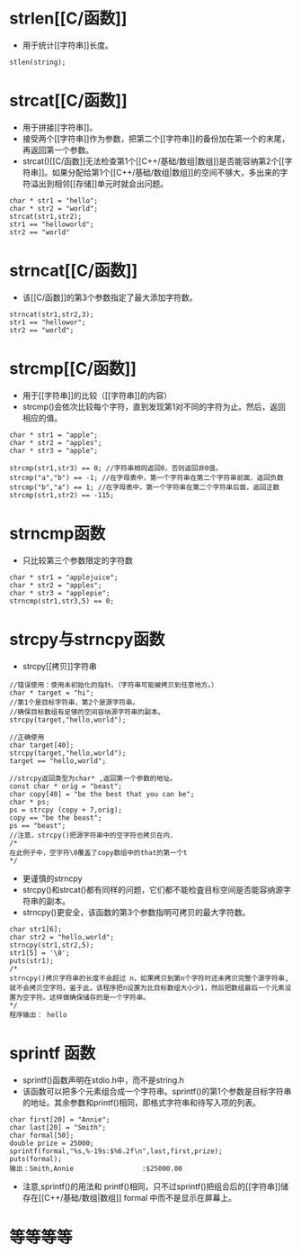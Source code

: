 # strlen[[C/函数]]

- 用于统计[[字符串]]长度。
```
stlen(string);
```
# strcat[[C/函数]]

- 用于拼接[[字符串]]。
- 接受两个[[字符串]]作为参数，把第二个[[字符串]]的备份加在第一个的末尾，再返回第一个参数。
- strcat()[[C/函数]]无法检查第1个[[C++/基础/数组|数组]]是否能容纳第2个[[字符串]]。如果分配给第1个[[C++/基础/数组|数组]]的空间不够大，多出来的字符溢出到相邻[[存储]]单元时就会出问题。
```
char * str1 = "hello";
char * str2 = "world";
strcat(str1,str2);
str1 == "helloworld";
str2 == "world"
```
# strncat[[C/函数]]

- 该[[C/函数]]的第3个参数指定了最大添加字符数。
```
strncat(str1,str2,3);
str1 == "hellowor";
str2 == "world";
```
# strcmp[[C/函数]]

- 用于[[字符串]]的比较（[[字符串]]的内容）
- strcmp()会依次比较每个字符，直到发现第1对不同的字符为止。然后，返回相应的值。
```
char * str1 = "apple";
char * str2 = "apples";
char * str3 = "apple";

strcmp(str1,str3) == 0; //字符串相同返回0，否则返回非0值。
strcmp("a","b") == -1; //在字母表中，第一个字符串在第二个字符串前面，返回负数
strcmp("b","a") == 1; //在字母表中，第一个字符串在第二个字符串后面，返回正数
strcmp(str1,str2) == -115;
```

# strncmp函数

- 只比较第三个参数限定的字符数
```
char * str1 = "applejuice";
char * str2 = "apples";
char * str3 = "applepie";
strncmp(str1,str3,5) == 0;
```


# strcpy与strncpy函数

- strcpy[[拷贝]]字符串
```
//错误使用：使用未初始化的指针。（字符串可能被拷贝到任意地方。）
char * target = "hi";
//第1个是目标字符串，第2个是源字符串。
//确保目标数组有足够的空间容纳源字符串的副本。
strcpy(target,"hello,world");

//正确使用
char target[40]; 
strcpy(target,"hello,world");
target == "hello,world";

//strcpy返回类型为char* ,返回第一个参数的地址。
const char * orig = "beast";
char copy[40] = "be the best that you can be";
char * ps;
ps = strcpy (copy + 7,orig);
copy == "be the beast";
ps == "beast";
//注意，strcpy()把源字符串中的空字符也拷贝在内.
/*
在此例子中，空字符\0覆盖了copy数组中的that的第一个t
*/
```

- 更谨慎的strncpy
- strcpy()和strcat()都有同样的问题，它们都不能检査目标空间是否能容纳源字符串的副本。
- strncpy()更安全，该函数的第3个参数指明可拷贝的最大字符数。
```
char str1[6];
char str2 = "hello,world";
strncpy(str1,str2,5);
str1[5] = '\0';
puts(str1);
/*
strncpy()拷贝字符串的长度不会超过 n，如果拷贝到第n个字符时还未拷贝完整个源字符串,
就不会拷贝空字符。鉴于此，该程序把n设置为比目标数组大小少1，然后把数组最后一个元素设
置为空字符。这样做确保储存的是一个字符串。
*/
程序输出： hello
```

# sprintf 函数

- sprintf()函数声明在stdio.h中，而不是string.h
- 该函数可以把多个元素组合成一个字符串。sprintf()的第1个参数是目标字符串的地址。其余参数和printf()相同，即格式字符串和待写入项的列表。
```
char first[20] = "Annie";
char last[20] = "Smith";
char formal[50];
double prize = 25000;
sprintf(formal,"%s,%-19s:$%6.2f\n",last,first,prize);
puts(formal);
输出：Smith,Annie                 :$25000.00
```
- 注意,sprintf()的用法和 printf()相同，只不过sprintf()把组合后的[[字符串]]储存在[[C++/基础/数组|数组]] formal 中而不是显示在屏幕上。


# 等等等等
